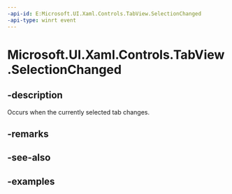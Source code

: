 ```yaml
---
-api-id: E:Microsoft.UI.Xaml.Controls.TabView.SelectionChanged
-api-type: winrt event
---
```


# Microsoft.UI.Xaml.Controls.TabView.SelectionChanged

<!--
public event Windows.UI.Xaml.Controls.SelectionChangedEventHandler SelectionChanged;
-->

## -description

Occurs when the currently selected tab changes.

## -remarks

## -see-also

## -examples

